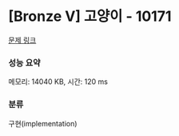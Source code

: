 # [Bronze V] 고양이 - 10171 

[문제 링크](https://www.acmicpc.net/problem/10171) 

### 성능 요약

메모리: 14040 KB, 시간: 120 ms

### 분류

구현(implementation)

